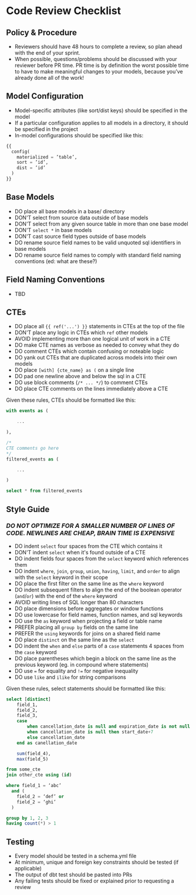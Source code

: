 # Code Review Checklist


## Policy & Procedure

- Reviewers should have 48 hours to complete a review, so plan ahead with the end of your sprint.
- When possible, questions/problems should be discussed with your reviewer before PR time. PR time is by definition the worst possible time to have to make meaningful changes to your models, because you’ve already done all of the work!

## Model Configuration

- Model-specific attributes (like sort/dist keys) should be specified in the model
- If a particular configuration applies to all models in a directory, it should be specified in the project
- In-model configurations should be specified like this:

```python
{{
  config(
    materialized = ’table’,
    sort = ’id’,
    dist = ’id’
  )
}}
```

## Base Models

- DO place all base models in a base/ directory
- DON'T select from source data outside of base models
- DON'T select from any given source table in more than one base model
- DON'T `select *` in base models
- DON'T cast source field types outside of base models
- DO rename source field names to be valid unquoted sql identifiers in base models
- DO rename source field names to comply with standard field naming conventions (ed: what are these?)

## Field Naming Conventions

- TBD

## CTEs

- DO place all `{{ ref('...') }}` statements in CTEs at the top of the file
- DON'T place any logic in CTEs which `ref` other models
- AVOID implementing more than one logical unit of work in a CTE
- DO make CTE names as verbose as needed to convey what they do
- DO comment CTEs which contain confusing or noteable logic
- DO yank out CTEs that are duplicated across models into their own models
- DO place `[with] {cte_name} as (` on a single line
- DO pad one newline above and below the sql in a CTE
- DO use block comments (`/* ... */`) to comment CTEs
- DO place CTE comments on the lines immediately above a CTE

Given these rules, CTEs should be formatted like this:

``` sql
with events as (

	...

),

/*
CTE comments go here
*/
filtered_events as (

	...

)

select * from filtered_events
```

## Style Guide
### *DO NOT OPTIMIZE FOR A SMALLER NUMBER OF LINES OF CODE. NEWLINES ARE CHEAP, BRAIN TIME IS EXPENSIVE*

- DO indent `select` four spaces from the CTE which contains it
- DON'T indent `select` when it's found outside of a CTE
- DO indent fields four spaces from the `select` keyword which references them
- DO indent `where`, `join`, `group`, `union`, `having`, `limit`, and `order` to align with the `select` keyword in their scope
- DO place the first filter on the same line as the `where` keyword
- DO indent subsequent filters to align the end of the boolean operator (`and`/`or`) with the end of the `where` keyword
- AVOID writing lines of SQL longer than 80 characters
- DO place dimensions before aggregates or window functions
- DO use lowercase for field names, function names, and sql keywords
- DO use the `as` keyword when projecting a field or table name
- PREFER placing all `group by` fields on the same line
- PREFER the `using` keywords for joins on a shared field name
- DO place `distinct` on the same line as the `select`
- DO indent the `when` and `else` parts of a `case` statements 4 spaces from the `case` keyword
- DO place parentheses which begin a block on the same line as the previous keyword (eg. in compound where statements)
- DO use `=` for equality and `!=` for negative inequality
- DO use `like` and `ilike` for string comparisons

Given these rules, select statements should be formatted like this:

```sql
select [distinct]
    field_1,
    field_2,
    field_3,
    case
        when cancellation_date is null and expiration_date is not null then expiration_date
        when cancellation_date is null then start_date+7
        else cancellation_date
    end as canellation_date

    sum(field_4),
    max(field_5)

from some_cte
join other_cte using (id)

where field_1 = ‘abc’
  and (
    field_2 = ‘def’ or
    field_2 = ‘ghi’
  )

group by 1, 2, 3
having count(*) > 1
```

## Testing

- Every model should be tested in a schema.yml file
- At minimum, unique and foreign key constraints should be tested (if applicable)
- The output of dbt test should be pasted into PRs
- Any failing tests should be fixed or explained prior to requesting a review
